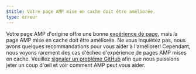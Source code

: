```yaml
---
$title: Votre page AMP mise en cache doit être améliorée.
type: erreur
---
```


Votre page AMP d'origine offre une bonne [expérience de page](https://developers.google.com/search/docs/guides/page-experience?hl=fr), mais la page AMP mise en cache doit être améliorée. Ne vous inquiétez pas, nous avons quelques recommandations pour vous aider à l'améliorer! Cependant, nous voyons rarement des cas d'échec d'expérience de pages AMP mises en cache. Veuillez [signaler un problème GitHub](https://github.com/ampproject/amphtml/issues/new?assignees=&labels=Type:+Page+experience&template=page-experience.md&title=Page+experience+issue) afin que nous puissions jeter un coup d'œil et voir comment AMP peut vous aider.
